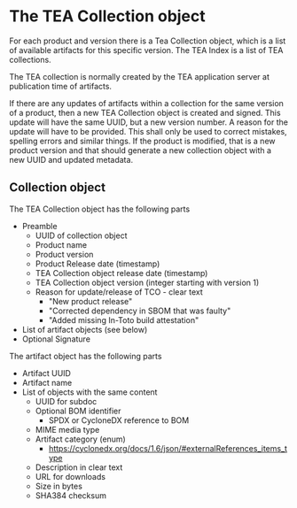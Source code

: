 # The TEA Collection object

For each product and version there is a Tea Collection object, which is a list
of available artifacts for this specific version. The TEA Index is a list of
TEA collections.

The TEA collection is normally created by the TEA application server at
publication time of artifacts.

If there are any updates of artifacts within a collection for the same
version of a product, then a new TEA Collection object is created and signed.
This update will have the same UUID, but a new version number. A reason
for the update will have to be provided. This shall only be used to
correct mistakes, spelling errors and similar things. If the product
is modified, that is a new product version and that should generate
a new collection object with a new UUID and updated metadata.

## Collection object

The TEA Collection object has the following parts

* Preamble
  * UUID of collection object
  * Product name
  * Product version
  * Product Release date (timestamp)
  * TEA Collection object release date (timestamp)
  * TEA Collection object version (integer starting with version 1)
  * Reason for update/release of TCO - clear text
    * "New product release"
    * "Corrected dependency in SBOM that was faulty"
    * "Added missing In-Toto build attestation"
* List of artifact objects (see below)
* Optional Signature

The artifact object has the following parts

* Artifact UUID
* Artifact name
* List of objects with the same content
  * UUID for subdoc
  * Optional BOM identifier
    * SPDX or CycloneDX reference to BOM
  * MIME media type
  * Artifact category (enum)
    * https://cyclonedx.org/docs/1.6/json/#externalReferences_items_type
  * Description in clear text
  * URL for downloads
  * Size in bytes
  * SHA384 checksum
